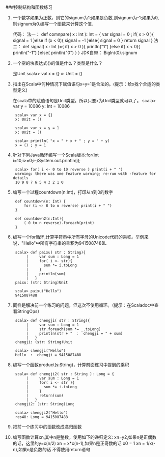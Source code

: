 ###控制结构和函数练习

1. 一个数字如果为正数，则它的signum为1;如果是负数,则signum为-1;如果为0,则signum为0.编写一个函数来计算这个值.

	代码：
			法一：
          def comnpare( x : Int ): Int = {
            var signal = 0 ;
            if( x > 0 ){
              signal = 1
            }else if (x < 0){
              signal = -1
            }else{
              signal = 0
            }
            return signal
          }
          	法二：
          def signal( x : Int )={
            if( x > 0 ){
              println("1")
            }else if( x < 0){
              println("-1")
            }else{
              println("0")
            }
          }
          JDK自带：
          BigInt(0).signum

2. 一个空的块表达式{}的值是什么？类型是什么？

	是Unit
		scala> val x = {}
		x: Unit = ()

3. 指出在Scala中何种情况下赋值语句x=y=1是合法的。(提示：给x找个合适的类型定义)

	在scala中的赋值语句是Unit类型。所以只要x为Unit类型就可以了。
    	scala> var y = 10086
        y: Int = 10086

        scala> var x = {}
        x: Unit = ()

        scala> var x = y = 1
        x: Unit = ()

        scala> println( "x = " + x + " ; y = " + y)
        x = () ; y = 1

4. 针对下列Java循环编写一个Scala版本:for(int i=10;i>=0;i–)System.out.println(i);

		scala> for( i <- 0 to 10 reverse ) print(i + " ")
        warning: there was one feature warning; re-run with -feature for details
        10 9 8 7 6 5 4 3 2 1 0

5. 编写一个过程countdown(n:Int)，打印从n到0的数字

		def countdown(n: Int) {
		    for (i <- 0 to n reverse) print(i + " ")
		}

        def countdown2(n:Int){
        	( 0 to n reverse).foreach(print)
        }

6. 编写一个for循环,计算字符串中所有字母的Unicode代码的乘积。举例来说，"Hello"中所有字符串的乘积为9415087488L

        scala> def paixu( str : String){
             |     var sum : Long = 1
             |     for( i <- str){
             |       sum *= i.toLong
             |     }
             |     println(sum)
             |   }
        paixu: (str: String)Unit

        scala> paixu("Hello")
        9415087488

7. 同样是解决前一个练习的问题，但这次不使用循环。（提示：在Scaladoc中查看StringOps）

        scala> def chengji( str : String){
             |     var sum : Long = 1
             |     str.foreach(sum *= _.toLong)
             |     println(str + "  :  chengji = " + sum)
             |   }
        chengji: (str: String)Unit

        scala> chengji("Hello")
        Hello  :  chengji = 9415087488

8. 编写一个函数product(s:String)，计算前面练习中提到的乘积

        scala> def chengji2( str : String ): Long = {
             |     var sum : Long = 1
             |     for( i <- str ){
             |       sum *= i.toLong
             |     }
             |     return(sum)
             |   }
        chengji2: (str: String)Long

        scala> chengji2("Hello")
        res48: Long = 9415087488

9. 把前一个练习中的函数改成递归函数

10. 编写函数计算xn,其中n是整数，使用如下的递归定义:
	xn=y2,如果n是正偶数的话，这里的y=x(n/2)
	xn = x*x(n-1),如果n是正奇数的话
	x0 = 1
    xn = 1/x(-n),如果n是负数的话
	不得使用return语句


